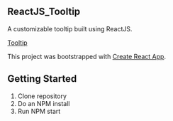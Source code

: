 ## ReactJS_Tooltip
A customizable tooltip built using ReactJS.

[Tooltip](https://imgur.com/a/uHA5kPh)

This project was bootstrapped with [Create React App](https://github.com/facebookincubator/create-react-app).

## Getting Started

1. Clone repository
2. Do an NPM install
3. Run NPM start